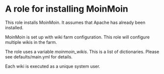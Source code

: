# A role for installing MoinMoin

This role installs MoinMoin. It assumes that Apache has already been
installed.

MoinMoin is set up with wiki farm configuration. This role will configure
multiple wikis in the farm.

The role uses a variable *moinmoin_wikis*. This is a list of dictionaries.
Please see defaults/main.yml for details.

Each wiki is executed as a unique system user.
